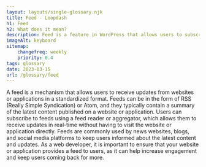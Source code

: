 ```yaml
--- 
layout: layouts/single-glossary.njk
title: Feed - Loopdash
h1: Feed
h2: What does it mean?
description: Feed is a feature in WordPress that allows users to subscribe to updates from a website and receive them in a standardized format, such as RSS or Atom.
imageAlt: keyboard
sitemap:
	changefreq: weekly
	priority: 0.4
tags: glossary
date: 2023-03-15
url: /glossary/feed
---
```


A feed is a mechanism that allows users to receive updates from websites or applications in a standardized format. Feeds can be in the form of RSS (Really Simple Syndication) or Atom, and they typically contain a summary of the latest content published on a website or application. Users can subscribe to feeds using a feed reader or aggregator, which allows them to receive updates in real-time without having to visit the website or application directly. Feeds are commonly used by news websites, blogs, and social media platforms to keep users informed about the latest content and updates. As a web developer, it is important to ensure that your website or application provides a feed to users, as it can help increase engagement and keep users coming back for more.
